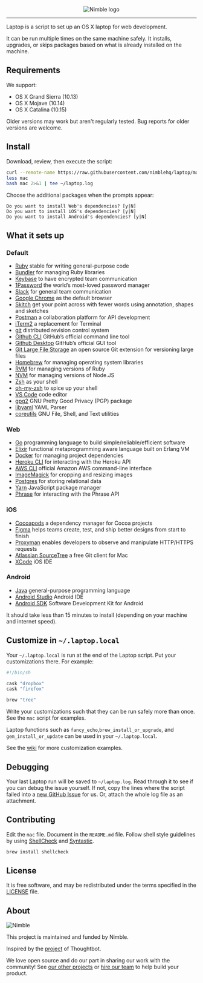 <p align="center">
  <img alt="Nimble logo" src="https://assets.nimblehq.co/logo/light/logo-light-text-320.png" />
</p>

---

Laptop is a script to set up an OS X laptop for web development.

It can be run multiple times on the same machine safely.
It installs, upgrades, or skips packages
based on what is already installed on the machine.

## Requirements

We support:

* OS X Grand Sierra (10.13)
* OS X Mojave (10.14)
* OS X Catalina (10.15)

Older versions may work but aren't regularly tested. Bug reports for older
versions are welcome.

## Install

Download, review, then execute the script:

```bash
curl --remote-name https://raw.githubusercontent.com/nimblehq/laptop/master/mac
less mac
bash mac 2>&1 | tee ~/laptop.log
```

Choose the additional packages when the prompts appear:

```
Do you want to install Web's dependencies? [y|N]
Do you want to install iOS's dependencies? [y|N]
Do you want to install Android's dependencies? [y|N]
```

## What it sets up
### Default
* [Ruby] stable for writing general-purpose code
* [Bundler] for managing Ruby libraries
* [Keybase] to have encrypted team communication
* [1Password] the world’s most-loved password manager
* [Slack] for general team communication
* [Google Chrome] as the default browser
* [Skitch] get your point across with fewer words using annotation, shapes and sketches
* [Postman] a collaboration platform for API development
* [iTerm2] a replacement for Terminal
* [git] distributed revision control system
* [Github CLI] GitHub’s official command line tool
* [Github Desktop] GitHub’s official GUI tool
* [Git Large File Storage] an open source Git extension for versioning large files
* [Homebrew] for managing operating system libraries
* [RVM] for managing versions of Ruby
* [NVM] for managing versions of Node.JS
* [Zsh] as your shell
* [oh-my-zsh] to spice up your shell
* [VS Code] code editor
* [gpg2] GNU Pretty Good Privacy (PGP) package
* [libyaml] YAML Parser
* [coreutils] GNU File, Shell, and Text utilities

[Ruby]: https://www.ruby-lang.org/en/
[Bundler]: http://bundler.io/
[Keybase]: https://keybase.io/
[1Password]: https://1password.com/
[Slack]: https://www.slack.com/
[Google Chrome]: https://www.google.com/chrome/
[Skitch]: https://evernote.com/products/skitch
[Postman]: https://www.postman.com/
[iTerm2]: https://www.iterm2.com/
[git]: https://git-scm.com
[Github CLI]: https://github.com/cli/cli
[Github Desktop]: https://desktop.github.com/
[Git Large File Storage]: https://git-lfs.github.com/
[Homebrew]: http://brew.sh/
[RVM]: https://rvm.io/
[NVM]: https://github.com/creationix/nvm
[Zsh]: http://www.zsh.org/
[oh-my-zsh]: http://ohmyz.sh/
[VS Code]: https://code.visualstudio.com/
[gpg2]: https://gnupg.org/
[libyaml]: https://github.com/yaml/libyaml
[coreutils]: https://www.gnu.org/software/coreutils

### Web
* [Go] programming language to build simple/reliable/efficient software
* [Elixir] functional metaprogramming aware language built on Erlang VM
* [Docker] for managing project dependencies
* [Heroku CLI] for interacting with the Heroku API
* [AWS CLI] official Amazon AWS command-line interface
* [ImageMagick] for cropping and resizing images
* [Postgres] for storing relational data
* [Yarn] JavaScript package manager
* [Phrase] for interacting with the Phrase API

[Go]: https://golang.org
[Elixir]: https://elixir-lang.org/
[Docker]: https://www.docker.com/community-edition
[Heroku CLI]: https://toolbelt.heroku.com/
[AWS CLI]: https://aws.amazon.com/cli/
[ImageMagick]: http://www.imagemagick.org/
[Postgres]: http://www.postgresql.org/
[Yarn]: https://yarnpkg.com/
[Phrase]: https://phrase.com/cli/

### iOS
* [Cocoapods] a dependency manager for Cocoa projects
* [Figma] helps teams create, test, and ship better designs from start to finish
* [Proxyman] enables developers to observe and manipulate HTTP/HTTPS requests
* [Atlassian SourceTree] a free Git client for Mac
* [XCode] iOS IDE

[Cocoapods]: https://cocoapods.org/
[Figma]: https://www.figma.com/
[Proxyman]: https://proxyman.io/
[Atlassian SourceTree]: https://www.sourcetreeapp.com/
[XCode]: https://developer.apple.com/xcode/

### Android
* [Java] general-purpose programming language
* [Android Studio] Android IDE
* [Android SDK] Software Development Kit for Android

[Java]: https://openjdk.java.net/
[Android Studio]: https://developer.android.com/studio/index.html
[Android SDK]: https://developer.android.com/studio/releases/sdk-tools

It should take less than 15 minutes to install (depending on your machine and internet speed).

## Customize in `~/.laptop.local`

Your `~/.laptop.local` is run at the end of the Laptop script.
Put your customizations there.
For example:

```sh
#!/bin/sh

cask "dropbox"
cask "firefox"

brew "tree"
```

Write your customizations such that they can be run safely more than once.
See the `mac` script for examples.

Laptop functions such as `fancy_echo`,`brew_install_or_upgrade`,
and `gem_install_or_update` can be used in your `~/.laptop.local`.

See the [wiki](https://github.com/thoughtbot/laptop/wiki)
for more customization examples.

## Debugging

Your last Laptop run will be saved to `~/laptop.log`.
Read through it to see if you can debug the issue yourself.
If not, copy the lines where the script failed into a
[new GitHub Issue](https://github.com/nimblehq/laptop/issues/new) for us.
Or, attach the whole log file as an attachment.

## Contributing

Edit the `mac` file.
Document in the `README.md` file.
Follow shell style guidelines by using [ShellCheck] and [Syntastic].

```sh
brew install shellcheck
```

[ShellCheck]: http://www.shellcheck.net/about.html
[Syntastic]: https://github.com/scrooloose/syntastic

## License

It is free software,
and may be redistributed under the terms specified in the [LICENSE] file.

[LICENSE]: LICENSE

## About

![Nimble](https://assets.nimblehq.co/logo/dark/logo-dark-text-160.png)

This project is maintained and funded by Nimble.

Inspired by the [project] of Thoughtbot.

We love open source and do our part in sharing our work with the community!
See [our other projects][community] or [hire our team][hire] to help build your product.

[project]: https://github.com/thoughtbot/laptop
[community]: https://github.com/nimblehq
[hire]: https://nimblehq.co/

